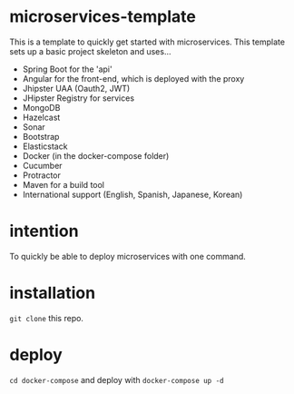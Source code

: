 # microservices-template

This is a template to quickly get started with microservices. This template sets up a basic project skeleton and uses...

- Spring Boot for the 'api'
- Angular for the front-end, which is deployed with the proxy
- Jhipster UAA (Oauth2, JWT)
- JHipster Registry for services
- MongoDB
- Hazelcast
- Sonar
- Bootstrap
- Elasticstack
- Docker (in the docker-compose folder)
- Cucumber
- Protractor
- Maven for a build tool
- International support (English, Spanish, Japanese, Korean)


# intention

To quickly be able to deploy microservices with one command.

# installation

`git clone` this repo.

# deploy

`cd docker-compose` and deploy with `docker-compose up -d`
